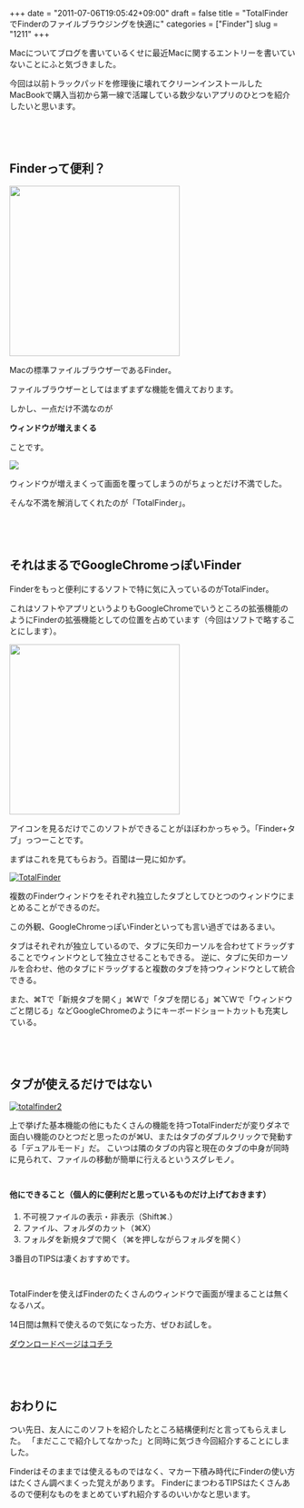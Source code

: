 +++
date = "2011-07-06T19:05:42+09:00"
draft = false
title = "TotalFinderでFinderのファイルブラウジングを快適に"
categories = ["Finder"]
slug = "1211"
+++

Macについてブログを書いているくせに最近Macに関するエントリーを書いていないことにふと気づきました。

今回は以前トラックパッドを修理後に壊れてクリーンインストールしたMacBookで購入当初から第一線で活躍している数少ないアプリのひとつを紹介したいと思います。

<!--more-->

<p style="margin-top: 6em;">

<h2>Finderって便利？</h2>
<a href="https://knk-n.com/images/2011/07/finder.png"><img src="https://knk-n.com/images/2011/07/finder-300x300.png" alt="" title="finder" width="300" height="300" class="aligncenter size-medium wp-image-1269" /></a>

Macの標準ファイルブラウザーであるFinder。

ファイルブラウザーとしてはまずまずな機能を備えております。

しかし、一点だけ不満なのが

<strong>ウィンドウが増えまくる</strong>

ことです。

<a rel="nofollow" target="_blank" href="http://www.flickr.com/photos/stevier/4072465451/" title="Too Many Windows by Stevie Rocco, on Flickr"><img class="flickr_photo" src="http://farm3.static.flickr.com/2490/4072465451_cd600e27f5.jpg"/></a>

ウィンドウが増えまくって画面を覆ってしまうのがちょっとだけ不満でした。

そんな不満を解消してくれたのが「TotalFinder」。


<p style="margin-top: 6em;">

<h2>それはまるでGoogleChromeっぽいFinder</h2>

Finderをもっと便利にするソフトで特に気に入っているのがTotalFinder。

これはソフトやアプリというよりもGoogleChromeでいうところの拡張機能のようにFinderの拡張機能としての位置を占めています（今回はソフトで略することにします）。

<a href="https://knk-n.com/images/2011/07/TotalFinder.png"><img src="https://knk-n.com/images/2011/07/TotalFinder-300x300.png" alt="" title="TotalFinder" width="300" height="300" class="aligncenter size-medium wp-image-1213" /></a>

アイコンを見るだけでこのソフトができることがほぼわかっちゃう。「Finder+タブ」っつーことです。


まずはこれを見てもらおう。百聞は一見に如かず。

<a rel="nofollow" target="_blank" href="http://www.flickr.com/photos/knk_n/5908388724/" title="TotalFinder by kenke_n, on Flickr"><img class="flickr_photo" src="http://farm6.static.flickr.com/5313/5908388724_550a7db2e3.jpg" alt="TotalFinder"/></a>


複数のFinderウィンドウをそれぞれ独立したタブとしてひとつのウィンドウにまとめることができるのだ。

この外観、GoogleChromeっぽいFinderといっても言い過ぎではあるまい。

タブはそれぞれが独立しているので、タブに矢印カーソルを合わせてドラッグすることでウィンドウとして独立させることもできる。
逆に、タブに矢印カーソルを合わせ、他のタブにドラッグすると複数のタブを持つウィンドウとして統合できる。

また、⌘Tで「新規タブを開く」⌘Wで「タブを閉じる」⌘⌥Wで「ウィンドウごと閉じる」などGoogleChromeのようにキーボードショートカットも充実している。

<p style="margin-top: 6em;">

<h2>タブが使えるだけではない</h2>
<a rel="nofollow" target="_blank" href="http://www.flickr.com/photos/knk_n/5907846131/" title="totalfinder2 by kenke_n, on Flickr"><img class="flickr_photo" src="http://farm7.static.flickr.com/6020/5907846131_c967d9cda1.jpg" alt="totalfinder2"/></a>

上で挙げた基本機能の他にもたくさんの機能を持つTotalFinderだが変りダネで面白い機能のひとつだと思ったのが⌘U、またはタブのダブルクリックで発動する「デュアルモード」だ。
こいつは隣のタブの内容と現在のタブの中身が同時に見られて、ファイルの移動が簡単に行えるというスグレモノ。

<p style="margin-top: 3em;">

<h4>他にできること（個人的に便利だと思っているものだけ上げておきます）</h4>
<ol>
	<li>不可視ファイルの表示・非表示（Shift⌘.）</li>
	<li>ファイル、フォルダのカット（⌘X）</li>
	<li>フォルダを新規タブで開く（⌘を押しながらフォルダを開く）</li>
</ol>
3番目のTIPSは凄くおすすめです。

<p style="margin-top: 3em;">

TotalFinderを使えばFinderのたくさんのウィンドウで画面が埋まることは無くなるハズ。


14日間は無料で使えるので気になった方、ぜひお試しを。

<a href="http://totalfinder.binaryage.com/" target="_blank">ダウンロードページはコチラ</a>

<p style="margin-top: 6em;">

<h2>おわりに</h2>
つい先日、友人にこのソフトを紹介したところ結構便利だと言ってもらえました。
「まだここで紹介してなかった」と同時に気づき今回紹介することにしました。

Finderはそのままでは使えるものではなく、マカー下積み時代にFinderの使い方はたくさん調べまくった覚えがあります。
FinderにまつわるTIPSはたくさんあるので便利なものをまとめていずれ紹介するのいいかなと思います。



